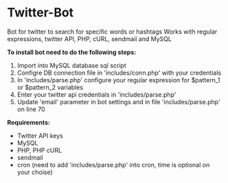 # Twitter-Bot
Bot for twitter to search for specific words or hashtags
Works with regular expressions, twitter API, PHP, cURL, sendmail and MySQL


<b>To install bot need to do the following steps:</b>
1. Import into MySQL database sql script
2. Configre DB connection file in 'includes/conn.php' with your credentials
3. In 'includes/parse.php' configure your regular expression for $pattern_1 or $pattern_2 variables
4. Enter your twitter api credentials in 'includes/parse.php'
5. Update 'email' parameter in bot settings and in file 'includes/parse.php' on line 70

<b>Requirements:</b>
* Twitter API keys
* MySQL
* PHP, PHP cURL
* sendmail
* cron (need to add 'includes/parse.php' into cron, time is optional on your choise)
